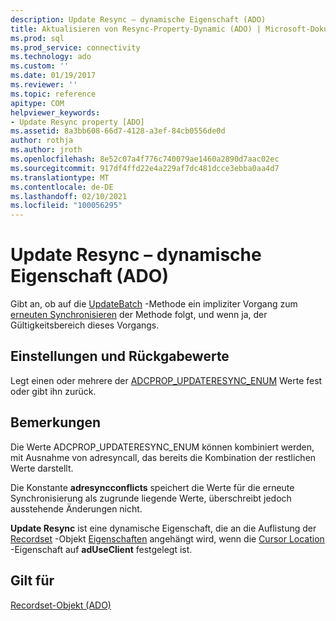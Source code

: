 ```yaml
---
description: Update Resync – dynamische Eigenschaft (ADO)
title: Aktualisieren von Resync-Property-Dynamic (ADO) | Microsoft-Dokumentation
ms.prod: sql
ms.prod_service: connectivity
ms.technology: ado
ms.custom: ''
ms.date: 01/19/2017
ms.reviewer: ''
ms.topic: reference
apitype: COM
helpviewer_keywords:
- Update Resync property [ADO]
ms.assetid: 8a3bb608-66d7-4128-a3ef-84cb0556de0d
author: rothja
ms.author: jroth
ms.openlocfilehash: 8e52c07a4f776c740079ae1460a2890d7aac02ec
ms.sourcegitcommit: 917df4ffd22e4a229af7dc481dcce3ebba0aa4d7
ms.translationtype: MT
ms.contentlocale: de-DE
ms.lasthandoff: 02/10/2021
ms.locfileid: "100056295"
---
```

# <a name="update-resync-property-dynamic-ado"></a>Update Resync – dynamische Eigenschaft (ADO)
Gibt an, ob auf die [UpdateBatch](./updatebatch-method.md) -Methode ein impliziter Vorgang zum [erneuten Synchronisieren](./resync-method.md) der Methode folgt, und wenn ja, der Gültigkeitsbereich dieses Vorgangs.  
  
## <a name="settings-and-return-values"></a>Einstellungen und Rückgabewerte  
 Legt einen oder mehrere der [ADCPROP_UPDATERESYNC_ENUM](./adcprop-updateresync-enum.md) Werte fest oder gibt ihn zurück.  
  
## <a name="remarks"></a>Bemerkungen  
 Die Werte ADCPROP_UPDATERESYNC_ENUM können kombiniert werden, mit Ausnahme von adresyncall, das bereits die Kombination der restlichen Werte darstellt.  
  
 Die Konstante **adresyncconflicts** speichert die Werte für die erneute Synchronisierung als zugrunde liegende Werte, überschreibt jedoch ausstehende Änderungen nicht.  
  
 **Update Resync** ist eine dynamische Eigenschaft, die an die Auflistung der [Recordset](./recordset-object-ado.md) -Objekt [Eigenschaften](./properties-collection-ado.md) angehängt wird, wenn die [Cursor Location](./cursorlocation-property-ado.md) -Eigenschaft auf **adUseClient** festgelegt ist.  
  
## <a name="applies-to"></a>Gilt für  
 [Recordset-Objekt (ADO)](./recordset-object-ado.md)